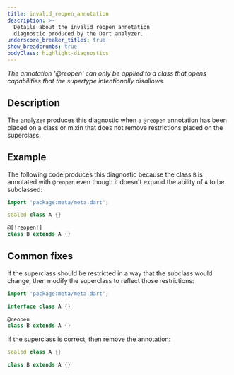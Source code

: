 ```yaml
---
title: invalid_reopen_annotation
description: >-
  Details about the invalid_reopen_annotation
  diagnostic produced by the Dart analyzer.
underscore_breaker_titles: true
show_breadcrumbs: true
bodyClass: highlight-diagnostics
---
```


_The annotation '@reopen' can only be applied to a class that opens capabilities
that the supertype intentionally disallows._

## Description

The analyzer produces this diagnostic when a `@reopen` annotation has been
placed on a class or mixin that does not remove restrictions placed on the
superclass.

## Example

The following code produces this diagnostic because the class `B` is
annotated with `@reopen` even though it doesn't expand the ability of `A`
to be subclassed:

```dart
import 'package:meta/meta.dart';

sealed class A {}

@[!reopen!]
class B extends A {}
```

## Common fixes

If the superclass should be restricted in a way that the subclass would
change, then modify the superclass to reflect those restrictions:

```dart
import 'package:meta/meta.dart';

interface class A {}

@reopen
class B extends A {}
```

If the superclass is correct, then remove the annotation:

```dart
sealed class A {}

class B extends A {}
```
